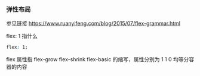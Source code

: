 ### 弹性布局

参见链接 https://www.ruanyifeng.com/blog/2015/07/flex-grammar.html

flex: 1 指什么

```css
flex: 1;
```

flex 属性指 flex-grow flex-shrink flex-basic 的缩写，属性分别为 1 1 0
均等分容器的内容

